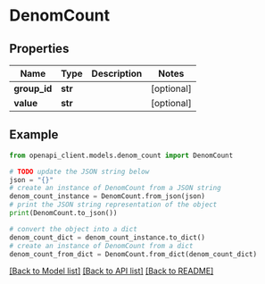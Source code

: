 # DenomCount


## Properties

Name | Type | Description | Notes
------------ | ------------- | ------------- | -------------
**group_id** | **str** |  | [optional] 
**value** | **str** |  | [optional] 

## Example

```python
from openapi_client.models.denom_count import DenomCount

# TODO update the JSON string below
json = "{}"
# create an instance of DenomCount from a JSON string
denom_count_instance = DenomCount.from_json(json)
# print the JSON string representation of the object
print(DenomCount.to_json())

# convert the object into a dict
denom_count_dict = denom_count_instance.to_dict()
# create an instance of DenomCount from a dict
denom_count_from_dict = DenomCount.from_dict(denom_count_dict)
```
[[Back to Model list]](../README.md#documentation-for-models) [[Back to API list]](../README.md#documentation-for-api-endpoints) [[Back to README]](../README.md)


